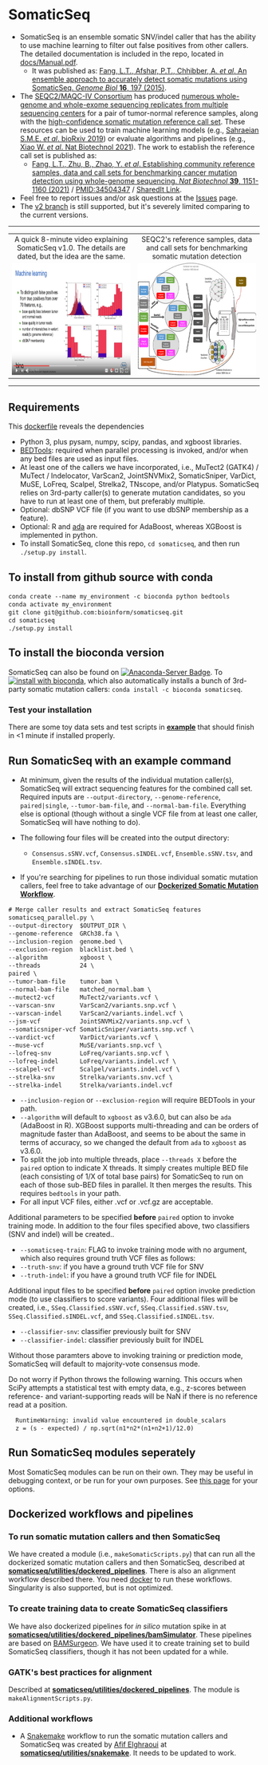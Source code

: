 # SomaticSeq

* SomaticSeq is an ensemble somatic SNV/indel caller that has the ability to use machine learning to filter out false positives from other callers. 
The detailed documentation is included in the repo, located in [docs/Manual.pdf](docs/Manual.pdf "User Manual"). 
  * It was published as: [Fang, L.T., Afshar, P.T., Chhibber, A. _et al_. An ensemble approach to accurately detect somatic mutations using SomaticSeq. _Genome Biol_ **16**, 197 (2015)](http://dx.doi.org/10.1186/s13059-015-0758-2 "Fang LT, et al. Genome Biol (2015)").
* The [SEQC2/MAQC-IV Consortium](https://www.fda.gov/science-research/bioinformatics-tools/microarraysequencing-quality-control-maqcseqc#MAQC_IV) has produced [numerous whole-genome and whole-exome sequencing replicates from multiple sequencing centers](https://www.ncbi.nlm.nih.gov/sra/?term=SRP162370) for a pair of tumor-normal reference samples, along with the [high-confidence somatic mutation reference call set](https://ftp-trace.ncbi.nlm.nih.gov/ReferenceSamples/seqc/Somatic_Mutation_WG/release/latest/). These resources can be used to train machine learning models (e.g., [Sahraeian S.M.E. _et al_. bioRxiv 2019](https://doi.org/10.1101/667261)) or evaluate algorithms and pipelines (e.g., [Xiao W. _et al_. Nat Biotechnol 2021](https://doi.org/10.1038/s41587-021-00994-5)). The work to establish the reference call set is published as:
  * [Fang, L.T., Zhu, B., Zhao, Y. _et al_. Establishing community reference samples, data and call sets for benchmarking cancer mutation detection using whole-genome sequencing. _Nat Biotechnol_ **39**, 1151-1160 (2021)](https://doi.org/10.1038/s41587-021-00993-6 "Fang LT, et al. Nat Biotechnol (2021)") / [PMID:34504347](https://pubmed.ncbi.nlm.nih.gov/34504347/ "Fang LT, et al. Nat Biotechnol (2021)") / [SharedIt Link](https://rdcu.be/cxs3D "Fang LT, et al. Nat Biotechnol (2021)").
* Feel free to report issues and/or ask questions at the [Issues](../../issues "Issues") page.
* The [v2 branch](../../tree/v2) is still supported, but it's severely limited comparing to the current versions. 


<hr>
<table style="text-align: center; width: 100%;">
  <tr>
    <td style="vertical-align: bottom; width: 50%;">A quick 8-minute video explaining SomaticSeq v1.0. The details are dated, but the idea are the same.</td>
    <td style="vertical-align: bottom; width: 50%;">SEQC2's reference samples, data and call sets for benchmarking somatic mutation detection</td>
  </tr>
  
  <tr>
    <td style="vertical-align: center; width: 50%;"><a href="https://www.youtube.com/embed/MnJdTQWWN6w"><img src="docs/SomaticSeqYoutube.png" width=380 height=225 /></a></td>
    <td style="vertical-align: center; width: 50%;"><a href="https://www.youtube.com/embed/nn0BOAONRe8"><img src="docs/workflow400.png" width=380 height=225 /></a></td>
  </tr>
 
</table>
<hr>



## Requirements
This [dockerfile](Dockerfiles/somaticseq.base-1.3.dockerfile) reveals the dependencies
* Python 3, plus pysam, numpy, scipy, pandas, and xgboost libraries.
* [BEDTools](https://bedtools.readthedocs.io/en/latest/): required when parallel processing is invoked, and/or when any bed files are used as input files.
* At least one of the callers we have incorporated, i.e., MuTect2 (GATK4) / MuTect / Indelocator, VarScan2, JointSNVMix2, SomaticSniper, VarDict, MuSE, LoFreq, Scalpel, Strelka2, TNscope, and/or Platypus. 
SomaticSeq relies on 3rd-party caller(s) to generate mutation candidates, so you have to run at least one of them, but preferably multiple.
* Optional: dbSNP VCF file (if you want to use dbSNP membership as a feature).
* Optional: R and [ada](https://cran.r-project.org/package=ada) are required for AdaBoost, whereas XGBoost is implemented in python.
* To install SomaticSeq, clone this repo, `cd somaticseq`, and then run `./setup.py install`.


## To install from github source with conda
```
conda create --name my_environment -c bioconda python bedtools
conda activate my_environment
git clone git@github.com:bioinform/somaticseq.git
cd somaticseq
./setup.py install
```


## To install the bioconda version
SomaticSeq can also be found on [![Anaconda-Server Badge](https://anaconda.org/bioconda/somaticseq/badges/version.svg)](https://anaconda.org/bioconda/somaticseq). 
To [![install with bioconda](https://img.shields.io/badge/install%20with-bioconda-brightgreen.svg?style=flat)](http://bioconda.github.io/recipes/somaticseq/README.html), which also automatically installs a bunch of 3rd-party somatic mutation callers:
`conda install -c bioconda somaticseq`. 


### Test your installation
There are some toy data sets and test scripts in [**example**](example) that should finish in <1 minute if installed properly.


## Run SomaticSeq with an example command
* At minimum, given the results of the individual mutation caller(s), SomaticSeq will extract sequencing features for the combined call set. Required inputs are `--output-directory`, `--genome-reference`, `paired|single`, `--tumor-bam-file`, and `--normal-bam-file`. Everything else is optional (though without a single VCF file from at least one caller, SomaticSeq will have nothing to do).
* The following four files will be created into the output directory:
  * `Consensus.sSNV.vcf`, `Consensus.sINDEL.vcf`, `Ensemble.sSNV.tsv`, and `Ensemble.sINDEL.tsv`.

* If you're searching for pipelines to run those individual somatic mutation callers, feel free to take advantage of our [**Dockerized Somatic Mutation Workflow**](somaticseq/utilities/dockered_pipelines).

```
# Merge caller results and extract SomaticSeq features
somaticseq_parallel.py \
--output-directory  $OUTPUT_DIR \
--genome-reference  GRCh38.fa \
--inclusion-region  genome.bed \
--exclusion-region  blacklist.bed \
--algorithm         xgboost \
--threads           24 \
paired \
--tumor-bam-file    tumor.bam \
--normal-bam-file   matched_normal.bam \
--mutect2-vcf       MuTect2/variants.vcf \
--varscan-snv       VarScan2/variants.snp.vcf \
--varscan-indel     VarScan2/variants.indel.vcf \
--jsm-vcf           JointSNVMix2/variants.snp.vcf \
--somaticsniper-vcf SomaticSniper/variants.snp.vcf \
--vardict-vcf       VarDict/variants.vcf \
--muse-vcf          MuSE/variants.snp.vcf \
--lofreq-snv        LoFreq/variants.snp.vcf \
--lofreq-indel      LoFreq/variants.indel.vcf \
--scalpel-vcf       Scalpel/variants.indel.vcf \
--strelka-snv       Strelka/variants.snv.vcf \
--strelka-indel     Strelka/variants.indel.vcf
```

* `--inclusion-region` or `--exclusion-region` will require BEDTools in your path.
* `--algorithm` will default to `xgboost` as v3.6.0, but can also be `ada` (AdaBoost in R). XGBoost supports multi-threading and can be orders of magnitude faster than AdaBoost, and seems to be about the same in terms of accuracy, so we changed the default from `ada` to `xgboost` as v3.6.0.
* To split the job into multiple threads, place `--threads X` before the `paired` option to indicate X threads. It simply creates multiple BED file (each consisting of 1/X of total base pairs) for SomaticSeq to run on each of those sub-BED files in parallel. It then merges the results. This requires `bedtools` in your path.
* For all input VCF files, either .vcf or .vcf.gz are acceptable.

Additional parameters to be specified **before** `paired` option to invoke training mode. In addition to the four files specified above, two classifiers (SNV and indel) will be created..
* `--somaticseq-train`: FLAG to invoke training mode with no argument, which also requires ground truth VCF files as follows:
* `--truth-snv`:        if you have a ground truth VCF file for SNV
* `--truth-indel`:      if you have a ground truth VCF file for INDEL

Additional input files to be specified **before** `paired` option invoke prediction mode (to use classifiers to score variants). Four additional files will be created, i.e., `SSeq.Classified.sSNV.vcf`, `SSeq.Classified.sSNV.tsv`,  `SSeq.Classified.sINDEL.vcf`, and `SSeq.Classified.sINDEL.tsv`.
* `--classifier-snv`:   classifier previously built for SNV
* `--classifier-indel`: classifier previously built for INDEL

Without those paramters above to invoking training or prediction mode, SomaticSeq will default to majority-vote consensus mode.


Do not worry if Python throws the following warning. This occurs when SciPy attempts a statistical test with empty data, e.g., z-scores between reference- and variant-supporting reads will be NaN if there is no reference read at a position.

```
  RuntimeWarning: invalid value encountered in double_scalars
  z = (s - expected) / np.sqrt(n1*n2*(n1+n2+1)/12.0)
```


## Run SomaticSeq modules seperately
Most SomaticSeq modules can be run on their own. They may be useful in debugging context, or be run for your own purposes. See [this page](MODULES.md) for your options.


## Dockerized workflows and pipelines

### To run somatic mutation callers and then SomaticSeq
We have created a module (i.e., `makeSomaticScripts.py`) that can run all the dockerized somatic mutation callers and then SomaticSeq, described at [**somaticseq/utilities/dockered_pipelines**](somaticseq/utilities/dockered_pipelines). There is also an alignment workflow described there.
You need [docker](https://www.docker.com/) to run these workflows. Singularity is also supported, but is not optimized.


### To create training data to create SomaticSeq classifiers
We have also dockerized pipelines for *in silico* mutation spike in at [**somaticseq/utilities/dockered_pipelines/bamSimulator**](somaticseq/utilities/dockered_pipelines/bamSimulator).
These pipelines are based on [BAMSurgeon](https://github.com/adamewing/bamsurgeon). We have used it to create training set to build SomaticSeq classifiers, though it has not been updated for a while.

### GATK's best practices for alignment
Described at [**somaticseq/utilities/dockered_pipelines**](somaticseq/utilities/dockered_pipelines). The module is `makeAlignmentScripts.py`.


### Additional workflows
* A [Snakemake](https://snakemake.readthedocs.io/en/latest/) workflow to run the somatic mutation callers and SomaticSeq was created by [Afif Elghraoui](https://github.com/0xaf1f) at [**somaticseq/utilities/snakemake**](somaticseq/utilities/snakemake). It needs to be updated to work.
